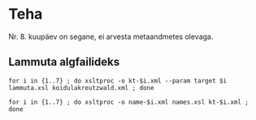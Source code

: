 # Teha

Nr. 8. kuupäev on segane, ei arvesta metaandmetes olevaga.


## Lammuta algfailideks

```
for i in {1..7} ; do xsltproc -o kt-$i.xml --param target $i lammuta.xsl koidulakreutzwald.xml ; done

for i in {1..7} ; do xsltproc -o name-$i.xml names.xsl kt-$i.xml ; done


```
